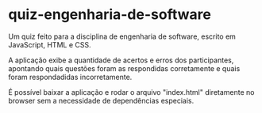 # quiz-engenharia-de-software
Um quiz feito para a disciplina de engenharia de software, escrito em JavaScript, HTML e CSS.

A aplicação exibe a quantidade de acertos e erros dos participantes, apontando quais questões foram as respondidas corretamente e quais foram respondadidas incorretamente.

É possível baixar a aplicação e rodar o arquivo "index.html" diretamente no browser sem a necessidade de dependências especiais.
